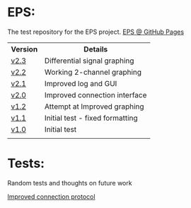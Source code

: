 # EPS:

The test repository for the EPS project. <a href="https://henrydore.github.io/EPS/">EPS @ GitHub Pages</a>

<table>
  <tr>
    <th>Version</th>
    <th>Details</th>
 
  </tr>
  <tr>
    <td><a href="eps2-3.html">v2.3</a></td>
    <td>Differential signal graphing</td>
  </tr>
  
  <tr>
    <td><a href="eps2-2.html">v2.2</a></td>
    <td>Working 2-channel graphing</td>
  </tr>
  
  <tr>
    <td><a href="eps2-1.html">v2.1</a></td>
    <td>Improved log and GUI</td>
  </tr>
  
  <tr>
    <td><a href="eps2-0.html">v2.0</a></td>
    <td>Improved connection interface</td>
  </tr>
  
  <tr>
    <td><a href="eps1-2.html">v1.2</a></td>
    <td>Attempt at Improved graphing</td>
  </tr>
  
  <tr>
    <td><a href="eps1-1.html">v1.1</a></td>
    <td>Initial test - fixed formatting</td>
  </tr>
  
  <tr>
    <td><a href="eps1-0.html">v1.0</a></td>
    <td>Initial test</td>
  </tr>
      
  <tr>
    <td><a href=""></a></td>
    <td></td>
  </tr>
  
</table>

# Tests:

Random tests and thoughts on future work

<a href="test1.html">Improved connection protocol</a>
